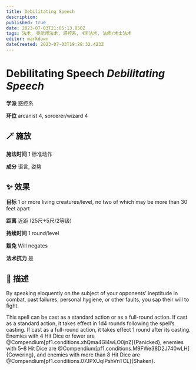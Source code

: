 ```yaml
---
title: Debilitating Speech
description: 
published: true
date: 2023-07-03T21:05:13.850Z
tags: 法术, 奥能师法术, 惑控系, 4环法术, 法师/术士法术
editor: markdown
dateCreated: 2023-07-03T19:28:32.423Z
---
```


# **Debilitating Speech** *Debilitating Speech*

**学派** 惑控系 

**环位** arcanist 4, sorcerer/wizard 4

## 🪄 施放

**施法时间** 1 标准动作

**成分** 语言, 姿势

## ✨ 效果 

**目标** 1 or more living creatures/level, no two of which may be more than 30 feet apart 

**距离** 近距 (25尺+5尺/2等级)  

**持续时间** 1 round/level 

**豁免** Will negates

**法术抗力** 是

## 📖 描述

By speaking eloquently on the subject of your opponents&rsquo; ineptitude in combat, past failures, personal hygiene, or other faults, you sap their will to fight.

This spell can be cast as a standard action or as a full-round action. If cast as a standard action, it takes effect in 1d4 rounds following the spell&rsquo;s casting. If cast as a full-round action, it takes effect 1 round after its casting. Enemies with 4 Hit Dice or fewer are @Compendium[pf1.conditions.xhQma4Gl4wLO0jnZ]{Panicked}, enemies with 5&ndash;8 Hit Dice are @Compendium[pf1.conditions.M9FWe38D2J740wLH]{Cowering}, and enemies with more than 8 Hit Dice are @Compendium[pf1.conditions.07JPXUqIPshVnTCL]{Shaken}.
    